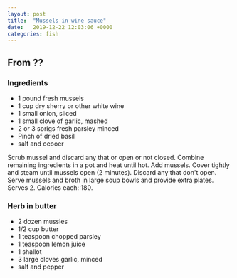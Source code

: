 ```yaml
---
layout: post
title:  "Mussels in wine sauce"
date:   2019-12-22 12:03:06 +0000
categories: fish
---
```


## From ??
### Ingredients
* 1 pound fresh mussels
* 1 cup dry sherry or other white wine
* 1 small onion, sliced
* 1 small clove of garlic, mashed
* 2 or 3 sprigs fresh parsley minced
* Pinch of dried basil
* salt and oeooer


Scrub mussel and discard any that or open or not closed. Combine remaining ingredients in a pot and heat until hot. Add mussels. Cover tightly and steam until mussels open (2 minutes). Discard any that don't open. Serve mussels and broth in large soup bowls and provide extra plates. Serves 2. Calories each: 180.


### Herb in butter
* 2 dozen mussles
* 1/2 cup butter
* 1 teaspoon chopped parsley
* 1 teaspoon lemon juice
* 1 shallot
* 3 large cloves garlic, minced
* salt and pepper